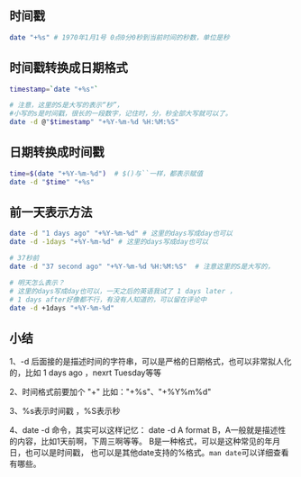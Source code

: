 ## 时间戳
```sh
date "+%s" # 1970年1月1号 0点0分0秒到当前时间的秒数，单位是秒
```

## 时间戳转换成日期格式
```sh
timestamp=`date "+%s"`

# 注意，这里的S是大写的表示“秒”，
#小写的s是时间戳，很长的一段数字，记住时，分，秒全部大写就可以了。
date -d @"$timestamp" "+%Y-%m-%d %H:%M:%S" 
```

## 日期转换成时间戳
```sh
time=$(date "+%Y-%m-%d")  # $()与``一样，都表示赋值
date -d "$time" "+%s"
```

## 前一天表示方法
```sh
date -d "1 days ago" "+%Y-%m-%d" # 这里的days写成day也可以
date -d -1days "+%Y-%m-%d" # 这里的days写成day也可以

# 37秒前
date -d "37 second ago" "+%Y-%m-%d %H:%M:%S"  # 注意这里的S是大写的，

# 明天怎么表示？
# 这里的days写成day也可以，一天之后的英语我试了 1 days later ，
# 1 days after好像都不行，有没有人知道的，可以留在评论中
date -d +1days "+%Y-%m-%d" 
```
## 小结
1、-d 后面接的是描述时间的字符串，可以是严格的日期格式，也可以非常拟人化的，比如 1 days ago ，nexrt Tuesday等等

2、时间格式前要加个 "+" 比如："+%s"、"+%Y%m%d"

3、%s表示时间戳 ，%S表示秒

4、date -d 命令，其实可以这样记忆： date -d  A format B，A一般就是描述性的内容，比如1天前啊，下周三啊等等。 B是一种格式，可以是这种常见的年月日，也可以是时间戳，
也可以是其他date支持的%格式。`man date`可以详细查看有哪些。